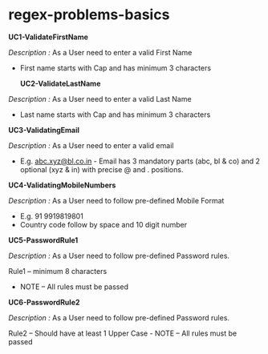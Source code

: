 # regex-problems-basics

**UC1-ValidateFirstName**

_Description :_ As a User need to enter a valid First Name
- First name starts with Cap and has minimum 3 characters
  

  **UC2-ValidateLastName**

_Description :_ As a User need to enter a valid Last Name
- Last name starts with Cap and has minimum 3 characters

**UC3-ValidatingEmail**

_Description :_ As a User need to enter a valid email
- E.g. abc.xyz@bl.co.in - Email has 3 mandatory parts (abc, bl
  & co) and 2 optional (xyz & in) with
  precise @ and . positions.

**UC4-ValidatingMobileNumbers**

_Description :_ As a User need to follow pre-defined Mobile Format 
- E.g. 91 9919819801 
- Country code follow by space and 10 digit number

**UC5-PasswordRule1**

_Description :_ As a User need to follow pre-defined Password rules.

Rule1 – minimum 8 characters 
- NOTE – All rules must be passed

**UC6-PasswordRule2**

_Description :_ As a User need to follow pre-defined Password rules.

Rule2 – Should have at least 1 Upper Case - NOTE – All rules must be passed